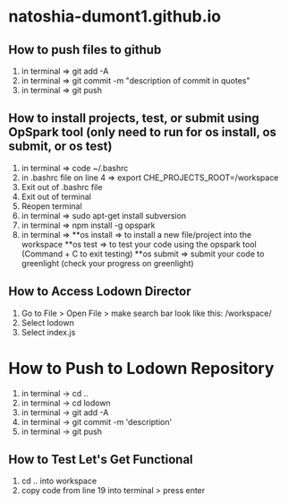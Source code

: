 # natoshia-dumont1.github.io

## How to push files to github
1) in terminal => git add -A
2) in terminal => git commit -m "description of commit in quotes"
3) in terminal => git push

## How to install projects, test, or submit using OpSpark tool (only need to run for os install, os submit, or os test)
1) in terminal => code ~/.bashrc
2) in .bashrc file on line 4 => export CHE_PROJECTS_ROOT=/workspace
3) Exit out of .bashrc file
4) Exit out of terminal 
5) Reopen terminal
6) in terminal => sudo apt-get install subversion
7) in terminal => npm install -g opspark
8) in terminal =>   **os install => to install a new file/project into the workspace
                    **os test => to test your code using the opspark tool (Command + C to exit testing)
                    **os submit => submit your code to greenlight (check your progress on greenlight)

## How to Access Lodown Director
1) Go to File > Open File > make search bar look like this: /workspace/
2) Select lodown
3) Select index.js

# How to Push to Lodown Repository
1) in terminal -> cd ..
2) in terminal -> cd lodown
3) in terminal -> git add -A
4) in terminal -> git commit -m 'description'
5) in terminal -> git push

## How to Test Let's Get Functional
1) cd .. into workspace
2) copy code from line 19 into terminal > press enter